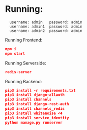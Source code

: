 # Running:

```Temporary accounts:
  username: admin   password: admin
  username: admin1  password: admin
  username: admin2  password: admin
```

Running Frontend:

```json
npm i
npm start
```

Running Serverside:
```json
redis-server
```

Running Backend:

```json
pip3 install -r requirements.txt
pip3 install django-allauth
pip3 install channels
pip3 install django-rest-auth
pip3 install channels_redis
pip3 install whitenoise <4
pip3 install service_identity
python manage.py runserver
```
